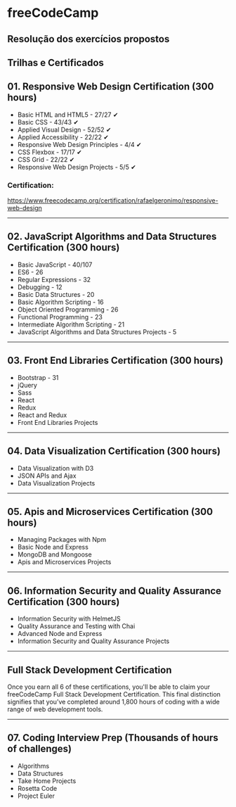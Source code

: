 # freeCodeCamp

## Resolução dos exercícios propostos

## **Trilhas e Certificados**

## 01. Responsive Web Design Certification (300 hours)

- Basic HTML and HTML5 - 27/27 ✔
- Basic CSS - 43/43 ✔
- Applied Visual Design - 52/52 ✔
- Applied Accessibility - 22/22 ✔
- Responsive Web Design Principles - 4/4 ✔
- CSS Flexbox - 17/17 ✔
- CSS Grid - 22/22 ✔
- Responsive Web Design Projects - 5/5 ✔

### Certification: 
https://www.freecodecamp.org/certification/rafaelgeronimo/responsive-web-design

---

## 02. JavaScript Algorithms and Data Structures Certification (300 hours)

- Basic JavaScript - 40/107
- ES6 - 26
- Regular Expressions - 32
- Debugging - 12
- Basic Data Structures - 20
- Basic Algorithm Scripting - 16
- Object Oriented Programming - 26
- Functional Programming - 23
- Intermediate Algorithm Scripting - 21
- JavaScript Algorithms and Data Structures Projects - 5

---

## 03. Front End Libraries Certification (300 hours)

- Bootstrap - 31
- jQuery
- Sass
- React
- Redux
- React and Redux
- Front End Libraries Projects

---

## 04. Data Visualization Certification (300 hours)

- Data Visualization with D3
- JSON APIs and Ajax
- Data Visualization Projects

---

## 05. Apis and Microservices Certification (300 hours)

- Managing Packages with Npm
- Basic Node and Express
- MongoDB and Mongoose
- Apis and Microservices Projects

---

## 06. Information Security and Quality Assurance Certification (300 hours)

- Information Security with HelmetJS
- Quality Assurance and Testing with Chai
- Advanced Node and Express
- Information Security and Quality Assurance Projects

---

## Full Stack Development Certification

Once you earn all 6 of these certifications, you'll be able to claim your freeCodeCamp Full Stack Development Certification. This final distinction signifies that you’ve completed around 1,800 hours of coding with a wide range of web development tools.

---

## 07. Coding Interview Prep (Thousands of hours of challenges)

- Algorithms
- Data Structures
- Take Home Projects
- Rosetta Code
- Project Euler